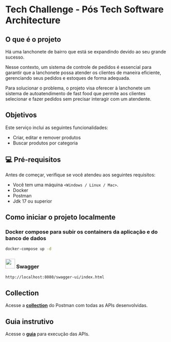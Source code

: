 # Tech Challenge - Pós Tech Software Architecture

## O que é o projeto

Há uma lanchonete de bairro que está se expandindo devido ao seu grande sucesso.

Nesse contexto, um sistema de controle de pedidos é essencial para garantir que a lanchonete possa atender os clientes
de maneira eficiente, gerenciando seus pedidos e estoques de forma adequada.

Para solucionar o problema, o projeto visa oferecer à lanchonete um sistema de autoatendimento de fast food que permite
aos clientes selecionar e fazer pedidos sem precisar interagir com um atendente.

## Objetivos

Este serviço inclui as seguintes funcionalidades:

- Criar, editar e remover produtos
- Buscar produtos por categoria

## 💻 Pré-requisitos

Antes de começar, verifique se você atendeu aos seguintes requisitos:

* Você tem uma máquina `<Windows / Linux / Mac>`.
* Docker
* Postman
* Jdk 17 ou superior

## Como iniciar o projeto localmente

### Docker compose para subir os containers da aplicação e do banco de dados

```bash
docker-compose up -d
```

### <img src="https://user-images.githubusercontent.com/25181517/186711335-a3729606-5a78-4496-9a36-06efcc74f800.png" width=30> Swagger

```
http://localhost:8080/swagger-ui/index.html
```

## Collection

Acesse a [**collection**](assets/collection/Lanchonete.postman_collection) do Postman com todas as APIs desenvolvidas.

## Guia instrutivo

Acesse o [**guia**](assets/collection/guia.md) para execução das APIs.